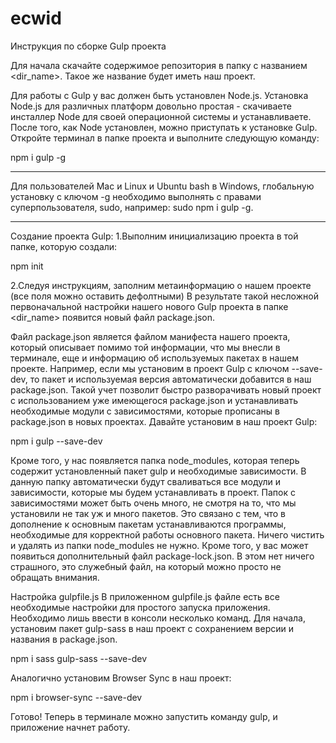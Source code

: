 # ecwid

Инструкция по сборке Gulp проекта

Для начала скачайте содержимое репозитория в папку с названием <dir_name>. Такое же название будет иметь наш проект.

Для работы с Gulp у вас должен быть установлен Node.js. Установка Node.js для различных платформ довольно простая - скачиваете инсталлер Node для своей операционной системы и устанавливаете. 
После того, как Node установлен, можно приступать к установке Gulp. Откройте терминал в папке проекта и выполните следующую команду:

npm i gulp -g

***
Для пользователей Mac и Linux и Ubuntu bash в Windows, глобальную установку с ключом -g необходимо выполнять с правами суперпользователя, sudo, например:
sudo npm i gulp -g.
***


Создание проекта Gulp:
1.Выполним инициализацию проекта в той папке, которую создали:

npm init

2.Следуя инструкциям, заполним метаинформацию о нашем проекте (все поля можно оставить дефолтными)
В результате такой несложной первоначальной настройки нашего нового Gulp проекта в папке <dir_name> появится новый файл package.json.

Файл package.json является файлом манифеста нашего проекта, который описывает помимо той информации, что мы внесли в терминале, еще и информацию об используемых пакетах в нашем проекте. Например, если мы установим в проект Gulp с ключом --save-dev, то пакет и используемая версия автоматически добавится в наш package.json. Такой учет позволит быстро разворачивать новый проект с использованием уже имеющегося package.json и устанавливать необходимые модули с зависимостями, которые прописаны в package.json в новых проектах.
Давайте установим в наш проект Gulp:

npm i gulp --save-dev

Кроме того, у нас появляется папка node_modules, которая теперь содержит установленный пакет gulp и необходимые зависимости. В данную папку автоматически будут сваливаться все модули и зависимости, которые мы будем устанавливать в проект. Папок с зависимостями может быть очень много, не смотря на то, что мы установили не так уж и много пакетов. Это связано с тем, что в дополнение к основным пакетам устанавливаются программы, необходимые для корректной работы основного пакета. Ничего чистить и удалять из папки node_modules не нужно. Кроме того, у вас может появиться дополнительный файл package-lock.json. В этом нет ничего страшного, это служебный файл, на который можно просто не обращать внимания.


Настройка gulpfile.js
В приложенном gulpfile.js  файле есть все необходимые настройки для простого запуска приложения. Необходимо лишь ввести в консоли несколько команд.
Для начала, установим пакет gulp-sass в наш проект с сохранением версии и названия в package.json.

npm i sass gulp-sass --save-dev

Аналогично установим Browser Sync в наш проект:

npm i browser-sync --save-dev

Готово! Теперь в терминале можно запустить команду gulp, и приложение начнет работу.
